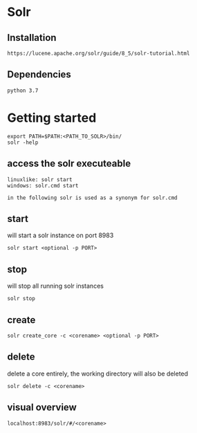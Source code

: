 # Solr

## Installation

    https://lucene.apache.org/solr/guide/8_5/solr-tutorial.html

## Dependencies

    python 3.7

# Getting started

    export PATH=$PATH:<PATH_TO_SOLR>/bin/
    solr -help

## access the solr executeable
    linuxlike: solr start
    windows: solr.cmd start

    in the following solr is used as a synonym for solr.cmd

## start
will start a solr instance on port 8983

    solr start <optional -p PORT>

## stop
will stop all running solr instances

    solr stop

## create

    solr create_core -c <corename> <optional -p PORT>

## delete
delete a core entirely, the working directory will also be deleted

    solr delete -c <corename>

## visual overview
    localhost:8983/solr/#/<corename>
